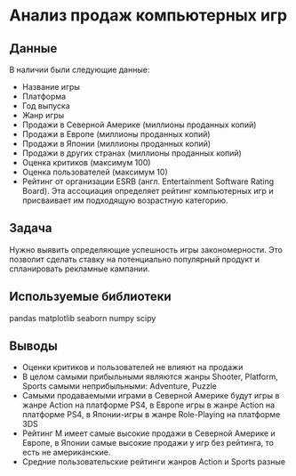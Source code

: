 # Анализ продаж компьютерных игр

## Данные
В наличии были следующие данные:

* Название игры
* Платформа
* Год выпуска
* Жанр игры
* Продажи в Северной Америке (миллионы проданных копий)
* Продажи в Европе (миллионы проданных копий)
* Продажи в Японии (миллионы проданных копий)
* Продажи в других странах (миллионы проданных копий)
* Оценка критиков (максимум 100)
* Оценка пользователей (максимум 10)
* Рейтинг от организации ESRB (англ. Entertainment Software Rating Board). Эта ассоциация определяет рейтинг компьютерных игр и присваивает им подходящую возрастную категорию.

## Задача
Нужно выявить определяющие успешность игры закономерности. Это позволит сделать ставку на потенциально популярный продукт и спланировать рекламные кампании.

## Используемые библиотеки
pandas
matplotlib
seaborn
numpy
scipy

## Выводы
* Оценки критиков и пользователей не влияют на продажи
* В целом самыми прибыльными являются жанры Shooter, Platform, Sports самыми неприбыльными: Adventure, Puzzle
* Самыми продаваемыми играми в Северной Америке будут игры в жанре Action на платформе PS4, в Европе игры в жанре Action на платформе PS4, в Японии-игры в жанре Role-Playing на платформе 3DS
* Рейтинг М имеет самые высокие продажи в Северной Америке и Европе, в Японии самые высокие продажи у игр без рейтинга, то есть не американские.
* Средние пользовательские рейтинги жанров Action и Sports разные
